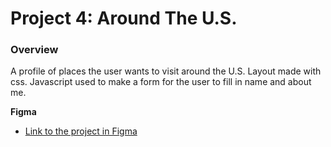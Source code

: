 # Project 4: Around The U.S.

### Overview

A profile of places the user wants to visit around the U.S.
Layout made with css. Javascript used to make a form for the user to fill in name and about me. 

**Figma**

* [Link to the project in Figma](https://www.figma.com/file/mUgu8OSHWE0M6p6vfwmdu9/Sprint-4-Around-The-U.S.-desktop-mobile?node-id=0%3A1)


